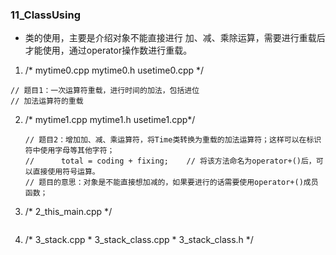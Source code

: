 ### 11_ClassUsing

+ 类的使用，主要是介绍对象不能直接进行 加、减、乘除运算，需要进行重载后才能使用，通过operator操作数进行重载。

1.  /* mytime0.cpp mytime0.h  usetime0.cpp */

   ```
   // 题目1：一次运算符重载，进行时间的加法，包括进位
   // 加法运算符的重载
   ```
   
2. /* mytime1.cpp mytime1.h  usetime1.cpp*/

   ```
   // 题目2：增加加、减、乘运算符，将Time类转换为重载的加法运算符；这样可以在标识符中使用字母等其他字符；
   //      total = coding + fixing;    // 将该方法命名为operator+()后，可以直接使用符号运算。
   // 题目的意思：对象是不能直接想加减的，如果要进行的话需要使用operator+()成员函数；
   ```
   
3. /* 2_this_main.cpp */

   ```
   
   ```

4. /* 3_stack.cpp *  3_stack_class.cpp  *  3_stack_class.h */

   ```
   
   ```
   
